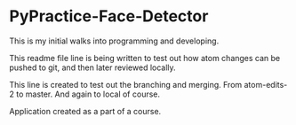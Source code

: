 # PyPractice-Face-Detector

This is my initial walks into programming and developing.

This readme file line is being written to test out how atom changes can be pushed to git, and then later reviewed locally.

This line is created to test out the branching and merging. From atom-edits-2 to master. And again to local of course.  

Application created as a part of a course.
